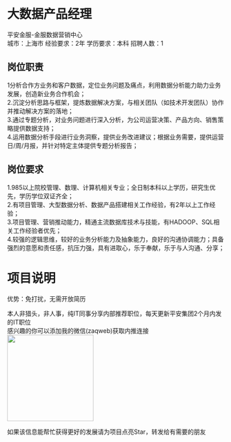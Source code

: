 # 大数据产品经理
平安金服-金服数据营销中心  
城市：上海市 经验要求：2年 学历要求：本科  招聘人数：1

## 岗位职责
1分析合作方业务和客户数据，定位业务问题及痛点，利用数据分析能力助力业务发展，创造新业务合作机会；   
2.沉淀分析思路与框架，提炼数据解决方案，与相关团队（如技术开发团队）协作并推动解决方案的落地；   
3.通过专题分析，对业务问题进行深入分析，为公司运营决策、产品方向、销售策略提供数据支持；   
4.运用数据分析手段进行业务洞察，提供业务改进建议；根据业务需要，提供运营日/周/月报，并针对特定主体提供专题分析报告；

## 岗位要求
1.985以上院校管理、数理、计算机相关专业；全日制本科以上学历，研究生优先，学历学位双证齐全；   
2.有项目管理、大型数据分析、数据产品搭建相关工作经验，有2年以上工作经验；   
3.项目管理、营销推动能力，精通主流数据库技术与技能，有HADOOP、SQL相关工作经验者优先；   
4.较强的逻辑思维，较好的业务分析能力及抽象能力，良好的沟通协调能力；具备强烈的意愿和责任感，抗压力强，具有进取心，乐于奉献，乐于与人沟通、分享；

# 项目说明

优势：免打扰，无需开放简历

本人非猎头，非人事，纯IT同事分享内部推荐职位，每天更新平安集团2个月内发的IT职位  
感兴趣的你可以添加我的微信(zaqweb)获取内推连接  
<img src="https://github.com/zaqweb/PA-IT-JOBS/blob/master/WechatICode.jpeg"  height="200" width="200">

如果该信息能帮忙获得更好的发展请为项目点亮Star，转发给有需要的朋友




